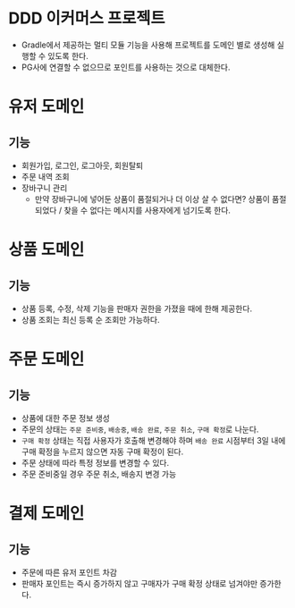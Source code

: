 # DDD 이커머스 프로젝트
- Gradle에서 제공하는 멀티 모듈 기능을 사용해 프로젝트를 도메인 별로 생성해 실행할 수 있도록 한다.
- PG사에 연결할 수 없으므로 포인트를 사용하는 것으로 대체한다.
# 유저 도메인

## 기능
- 회원가입, 로그인, 로그아웃, 회원탈퇴
- 주문 내역 조회
- 장바구니 관리
  - 만약 장바구니에 넣어둔 상품이 품절되거나 더 이상 살 수 없다면? 상품이 품절되었다 / 찾을 수 없다는 메시지를 사용자에게 넘기도록 한다.

# 상품 도메인
## 기능
- 상품 등록, 수정, 삭제 기능을 판매자 권한을 가졌을 때에 한해 제공한다.
- 상품 조회는 최신 등록 순 조회만 가능하다.

# 주문 도메인
## 기능
- 상품에 대한 주문 정보 생성
- 주문의 상태는 `주문 준비중`, `배송중`, `배송 완료`, `주문 취소`, `구매 확정`로 나눈다.
- `구매 확정` 상태는 직접 사용자가 호출해 변경해야 하며 `배송 완료` 시점부터 3일 내에 구매 확정을 누르지 않으면 자동 구매 확정이 된다.
- 주문 상태에 따라 특정 정보를 변경할 수 있다.
- 주문 준비중일 경우 주문 취소, 배송지 변경 가능

# 결제 도메인
## 기능
- 주문에 따른 유저 포인트 차감
- 판매자 포인트는 즉시 증가하지 않고 구매자가 구매 확정 상태로 넘겨야만 증가한다.

